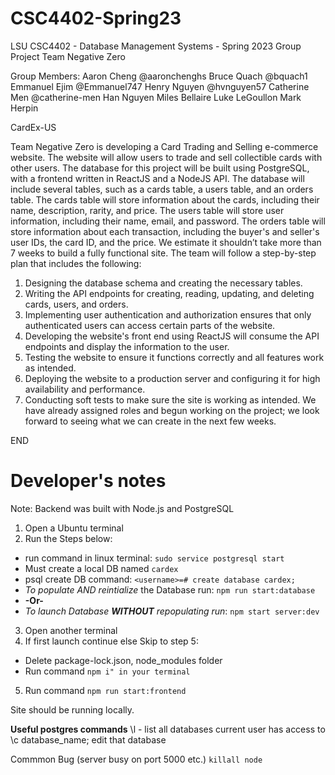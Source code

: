 # CSC4402-Spring23
LSU CSC4402 - Database Management Systems - Spring 2023 Group Project
Team Negative Zero

Group Members:
Aaron Cheng @aaronchenghs
Bruce Quach @bquach1
Emmanuel Ejim @Emmanuel747
Henry Nguyen @hvnguyen57
Catherine Men @catherine-men
Han Nguyen 
Miles Bellaire
Luke LeGoullon
Mark Herpin

CardEx-US

Team Negative Zero is developing a Card Trading and Selling e-commerce website. The website
will allow users to trade and sell collectible cards with other users. The database for this project
will be built using PostgreSQL, with a frontend written in ReactJS and a NodeJS API.
The database will include several tables, such as a cards table, a users table, and an orders
table. The cards table will store information about the cards, including their name, description,
rarity, and price. The users table will store user information, including their name, email, and
password. The orders table will store information about each transaction, including the buyer's
and seller's user IDs, the card ID, and the price.
We estimate it shouldn’t take more than 7 weeks to build a fully functional site. The team will
follow a step-by-step plan that includes the following:

1) Designing the database schema and creating the necessary tables.
2) Writing the API endpoints for creating, reading, updating, and deleting cards, users, and
orders.
3) Implementing user authentication and authorization ensures that only authenticated
users can access certain parts of the website.
4) Developing the website's front end using ReactJS will consume the API endpoints and
display the information to the user.
5) Testing the website to ensure it functions correctly and all features work as intended.
6) Deploying the website to a production server and configuring it for high availability and
performance.
7) Conducting soft tests to make sure the site is working as intended.
We have already assigned roles and begun working on the project; we look forward to seeing
what we can create in the next few weeks.

END

# Developer's notes
Note: Backend was built with Node.js and PostgreSQL

1) Open a Ubuntu terminal 
2) Run the Steps below:
  - run command in linux terminal: ``sudo service postgresql start``
  - Must create a local DB named ``cardex``
  - psql create DB command: ``<username>=# create database cardex;``
  - *To populate AND reintialize* the Database run: ``npm run start:database``
  - **-Or-** 
  - *To launch Database **WITHOUT** repopulating run*: ``npm start server:dev``
3) Open another terminal
4) If first launch continue else Skip to step 5:
  - Delete package-lock.json, node_modules folder
  - Run command ``npm i" in your terminal``
5) Run command ``npm run start:frontend``

Site should be running locally.

**Useful postgres commands**
\l - list all databases current user has access to
\c database_name; edit that database

Commmon Bug (server busy on port 5000 etc.)
``killall node``